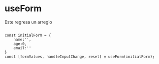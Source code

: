 # useForm 

Este regresa un arreglo 
```

const initialForm = {
    name:'',
    age:0,
    email:''
}
const [formValues, handleInputChange, reset] = useForm(initialForm);

```